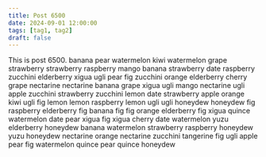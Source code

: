 ```yaml
---
title: Post 6500
date: 2024-09-01 12:00:00
tags: [tag1, tag2]
draft: false
---
```

This is post 6500.
banana
pear
watermelon
kiwi
watermelon
grape
strawberry
strawberry
raspberry
mango
banana
strawberry
date
raspberry
zucchini
elderberry
xigua
ugli
pear
fig
zucchini
orange
elderberry
cherry
grape
nectarine
nectarine
banana
grape
xigua
ugli
mango
nectarine
ugli
apple
zucchini
strawberry
zucchini
lemon
date
strawberry
apple
orange
kiwi
ugli
fig
lemon
lemon
raspberry
lemon
ugli
ugli
honeydew
honeydew
fig
raspberry
elderberry
fig
banana
fig
fig
orange
elderberry
fig
xigua
quince
watermelon
date
pear
xigua
fig
xigua
cherry
date
watermelon
yuzu
elderberry
honeydew
banana
watermelon
strawberry
raspberry
honeydew
yuzu
honeydew
nectarine
orange
nectarine
zucchini
tangerine
fig
ugli
apple
pear
fig
watermelon
quince
pear
quince
honeydew

